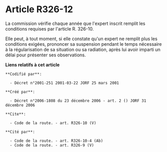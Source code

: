 # Article R326-12

La commission vérifie chaque année que l'expert inscrit remplit les conditions requises par l'article R. 326-10.

Elle peut, à tout moment, si elle constate qu'un expert ne remplit plus les conditions exigées, prononcer sa suspension
pendant le temps nécessaire à la régularisation de sa situation ou sa radiation, après lui avoir imparti un délai pour
présenter ses observations.

**Liens relatifs à cet article**

	**Codifié par**:

	  - Décret n°2001-251 2001-03-22 JORF 25 mars 2001

	**Créé par**:

	  - Décret n°2006-1808 du 23 décembre 2006 - art. 2 () JORF 31 décembre 2006

	**Cite**:

	  - Code de la route. - art. R326-10 (V)

	**Cité par**:

	  - Code de la route. - art. R326-10-4 (Ab)
	  - Code de la route. - art. R326-9 (V)
